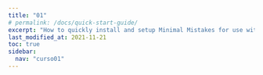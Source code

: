 ```yaml
---
title: "01"
# permalink: /docs/quick-start-guide/
excerpt: "How to quickly install and setup Minimal Mistakes for use with GitHub Pages."
last_modified_at: 2021-11-21
toc: true
sidebar: 
  nav: "curso01"
---
```

